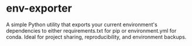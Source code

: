 # env-exporter
A simple Python utility that exports your current environment's dependencies to either requirements.txt for pip or environment.yml for conda. Ideal for project sharing, reproducibility, and environment backups.
